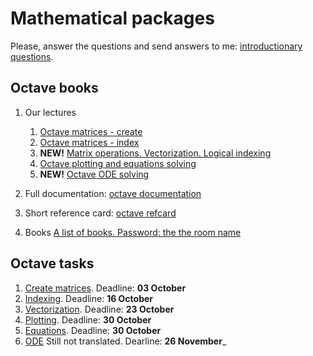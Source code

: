 # Mathematical packages

Please, answer the questions and send answers to me: [introductionary questions](form.html).

## Octave books


1. Our lectures
    1. [Octave matrices - create](http://nbviewer.jupyter.org/github/iposov/students-site/blob/master/18fall/mathematical_packages/octave1-matrices-create.ipynb)
    1. [Octave matrices - index](http://nbviewer.jupyter.org/github/iposov/students-site/blob/master/18fall/mathematical_packages/octave1-matrices-index.ipynb)
    1. **NEW!** [Matrix operations. Vectorization. Logical indexing](http://nbviewer.jupyter.org/github/iposov/students-site/blob/master/18fall/mathematical_packages/octave1-matrices-operations.ipynb)
    1. [Octave plotting and equations solving](http://nbviewer.jupyter.org/github/iposov/students-site/blob/master/18fall/mathematical_packages/8okt.ipynb)
    1. **NEW!** [Octave ODE solving](http://nbviewer.jupyter.org/github/iposov/students-site/blob/master/18fall/mathematical_packages/octave-ode.ipynb)

1. Full documentation: [octave documentation](https://octave.org/octave.pdf)
1. Short reference card: [octave refcard](https://web.ti.bfh.ch/~sha1/Octave/refcard-a4.pdf)
1. Books [A list of books. Password: the the room name](https://yadi.sk/d/jVorBlW1ANh_OA)

## Octave tasks
1. [Create matrices](octave-create-matrices.md). Deadline: __03 October__
1. [Indexing](octave-indexing.md). Deadline: __16 October__
1. [Vectorization](octave-vectorization.md). Deadline: __23 October__
1. [Plotting](octave-plotting.md). Deadline: __30 October__
1. [Equations](octave-equations.md). Deadline: __30 October__
1. [ODE](octave-ode.md) Still not translated. Dearline: __26 November___
